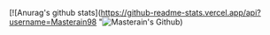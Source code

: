 [![Anurag's github stats](https://github-readme-stats.vercel.app/api?username=Masterain98 "![Masterain's Github)](https://github.com/Masterain98)
